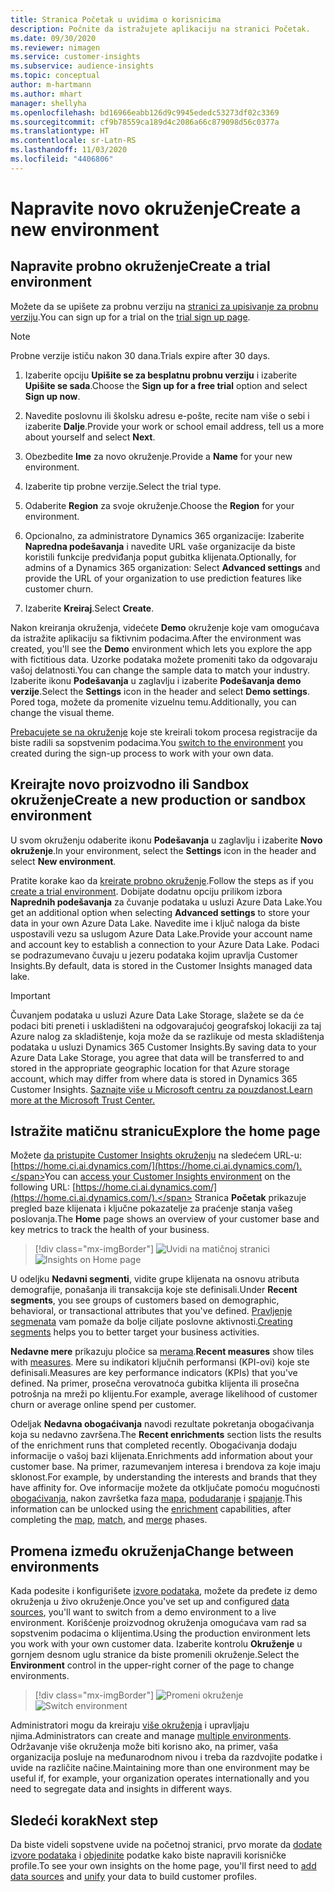 ```yaml
---
title: Stranica Početak u uvidima o korisnicima
description: Počnite da istražujete aplikaciju na stranici Početak.
ms.date: 09/30/2020
ms.reviewer: nimagen
ms.service: customer-insights
ms.subservice: audience-insights
ms.topic: conceptual
author: m-hartmann
ms.author: mhart
manager: shellyha
ms.openlocfilehash: bd16966eabb126d9c9945ededc53273df02c3369
ms.sourcegitcommit: cf9b78559ca189d4c2086a66c879098d56c0377a
ms.translationtype: HT
ms.contentlocale: sr-Latn-RS
ms.lasthandoff: 11/03/2020
ms.locfileid: "4406806"
---
```

# <a name="create-a-new-environment"></a><span data-ttu-id="a9502-103">Napravite novo okruženje</span><span class="sxs-lookup"><span data-stu-id="a9502-103">Create a new environment</span></span>

## <a name="create-a-trial-environment"></a><span data-ttu-id="a9502-104">Napravite probno okruženje</span><span class="sxs-lookup"><span data-stu-id="a9502-104">Create a trial environment</span></span>

<span data-ttu-id="a9502-105">Možete da se upišete za probnu verziju na [stranici za upisivanje za probnu verziju](https://dynamics.microsoft.com/get-started/free-trial/?appname=customerinsights).</span><span class="sxs-lookup"><span data-stu-id="a9502-105">You can sign up for a trial on the [trial sign up page](https://dynamics.microsoft.com/get-started/free-trial/?appname=customerinsights).</span></span> 

> [!NOTE]
> <span data-ttu-id="a9502-106">Probne verzije ističu nakon 30 dana.</span><span class="sxs-lookup"><span data-stu-id="a9502-106">Trials expire after 30 days.</span></span>

1. <span data-ttu-id="a9502-107">Izaberite opciju **Upišite se za besplatnu probnu verziju** i izaberite **Upišite se sada**.</span><span class="sxs-lookup"><span data-stu-id="a9502-107">Choose the **Sign up for a free trial** option and select **Sign up now**.</span></span>

1. <span data-ttu-id="a9502-108">Navedite poslovnu ili školsku adresu e-pošte, recite nam više o sebi i izaberite **Dalje**.</span><span class="sxs-lookup"><span data-stu-id="a9502-108">Provide your work or school email address, tell us a more about yourself and select **Next**.</span></span>

1. <span data-ttu-id="a9502-109">Obezbedite **Ime** za novo okruženje.</span><span class="sxs-lookup"><span data-stu-id="a9502-109">Provide a **Name** for your new environment.</span></span> 

1. <span data-ttu-id="a9502-110">Izaberite tip probne verzije.</span><span class="sxs-lookup"><span data-stu-id="a9502-110">Select the trial type.</span></span>

1. <span data-ttu-id="a9502-111">Odaberite **Region** za svoje okruženje.</span><span class="sxs-lookup"><span data-stu-id="a9502-111">Choose the **Region** for your environment.</span></span>

1. <span data-ttu-id="a9502-112">Opcionalno, za administratore Dynamics 365 organizacije: Izaberite **Napredna podešavanja** i navedite URL vaše organizacije da biste koristili funkcije predviđanja poput gubitka klijenata.</span><span class="sxs-lookup"><span data-stu-id="a9502-112">Optionally, for admins of a Dynamics 365 organization: Select **Advanced settings** and provide the URL of your organization to use prediction features like customer churn.</span></span>

1. <span data-ttu-id="a9502-113">Izaberite **Kreiraj**.</span><span class="sxs-lookup"><span data-stu-id="a9502-113">Select **Create**.</span></span> 

<span data-ttu-id="a9502-114">Nakon kreiranja okruženja, videćete **Demo** okruženje koje vam omogućava da istražite aplikaciju sa fiktivnim podacima.</span><span class="sxs-lookup"><span data-stu-id="a9502-114">After the environment was created, you'll see the **Demo** environment which lets you explore the app with fictitious data.</span></span> <span data-ttu-id="a9502-115">Uzorke podataka možete promeniti tako da odgovaraju vašoj delatnosti.</span><span class="sxs-lookup"><span data-stu-id="a9502-115">You can change the sample data to match your industry.</span></span> <span data-ttu-id="a9502-116">Izaberite ikonu **Podešavanja** u zaglavlju i izaberite **Podešavanja demo verzije**.</span><span class="sxs-lookup"><span data-stu-id="a9502-116">Select the **Settings** icon in the header and select **Demo settings**.</span></span> <span data-ttu-id="a9502-117">Pored toga, možete da promenite vizuelnu temu.</span><span class="sxs-lookup"><span data-stu-id="a9502-117">Additionally, you can change the visual theme.</span></span> 

<span data-ttu-id="a9502-118">[Prebacujete se na okruženje](#change-between-environments) koje ste kreirali tokom procesa registracije da biste radili sa sopstvenim podacima.</span><span class="sxs-lookup"><span data-stu-id="a9502-118">You [switch to the environment](#change-between-environments) you created during the sign-up process to work with your own data.</span></span>

## <a name="create-a-new-production-or-sandbox-environment"></a><span data-ttu-id="a9502-119">Kreirajte novo proizvodno ili Sandbox okruženje</span><span class="sxs-lookup"><span data-stu-id="a9502-119">Create a new production or sandbox environment</span></span>

<span data-ttu-id="a9502-120">U svom okruženju odaberite ikonu **Podešavanja** u zaglavlju i izaberite **Novo okruženje**.</span><span class="sxs-lookup"><span data-stu-id="a9502-120">In your environment, select the **Settings** icon in the header and select **New environment**.</span></span>

<span data-ttu-id="a9502-121">Pratite korake kao da [kreirate probno okruženje](#create-a-trial-environment).</span><span class="sxs-lookup"><span data-stu-id="a9502-121">Follow the steps as if you [create a trial environment](#create-a-trial-environment).</span></span> <span data-ttu-id="a9502-122">Dobijate dodatnu opciju prilikom izbora **Naprednih podešavanja** za čuvanje podataka u usluzi Azure Data Lake.</span><span class="sxs-lookup"><span data-stu-id="a9502-122">You get an additional option when selecting **Advanced settings** to store your data in your own Azure Data Lake.</span></span> <span data-ttu-id="a9502-123">Navedite ime i ključ naloga da biste uspostavili vezu sa uslugom Azure Data Lake.</span><span class="sxs-lookup"><span data-stu-id="a9502-123">Provide your account name and account key to establish a connection to your Azure Data Lake.</span></span> <span data-ttu-id="a9502-124">Podaci se podrazumevano čuvaju u jezeru podataka kojim upravlja Customer Insights.</span><span class="sxs-lookup"><span data-stu-id="a9502-124">By default, data is stored in the Customer Insights managed data lake.</span></span>

> [!IMPORTANT]
> <span data-ttu-id="a9502-125">Čuvanjem podataka u usluzi Azure Data Lake Storage, slažete se da će podaci biti preneti i uskladišteni na odgovarajućoj geografskoj lokaciji za taj Azure nalog za skladištenje, koja može da se razlikuje od mesta skladištenja podataka u usluzi Dynamics 365 Customer Insights.</span><span class="sxs-lookup"><span data-stu-id="a9502-125">By saving data to your Azure Data Lake Storage, you agree that data will be transferred to and stored in the appropriate geographic location for that Azure storage account, which may differ from where data is stored in Dynamics 365 Customer Insights.</span></span> [<span data-ttu-id="a9502-126">Saznajte više u Microsoft centru za pouzdanost.</span><span class="sxs-lookup"><span data-stu-id="a9502-126">Learn more at the Microsoft Trust Center.</span></span>](https://www.microsoft.com/trust-center)

## <a name="explore-the-home-page"></a><span data-ttu-id="a9502-127">Istražite matičnu stranicu</span><span class="sxs-lookup"><span data-stu-id="a9502-127">Explore the home page</span></span>

<span data-ttu-id="a9502-128">Možete [da pristupite Customer Insights okruženju](https://home.ci.ai.dynamics.com/) na sledećem URL-u:[https://home.ci.ai.dynamics.com/](https://home.ci.ai.dynamics.com/).</span><span class="sxs-lookup"><span data-stu-id="a9502-128">You can [access your Customer Insights environment](https://home.ci.ai.dynamics.com/) on the following URL: [https://home.ci.ai.dynamics.com/](https://home.ci.ai.dynamics.com/).</span></span>
<span data-ttu-id="a9502-129">Stranica **Početak** prikazuje pregled baze klijenata i ključne pokazatelje za praćenje stanja vašeg poslovanja.</span><span class="sxs-lookup"><span data-stu-id="a9502-129">The **Home** page shows an overview of your customer base and key metrics to track the health of your business.</span></span>

> [!div class="mx-imgBorder"] 
> <span data-ttu-id="a9502-130">![Uvidi na matičnoj stranici](media/home-page-insights.png "Uvidi na matičnoj stranici")</span><span class="sxs-lookup"><span data-stu-id="a9502-130">![Insights on Home page](media/home-page-insights.png "Insights on Home page")</span></span>

<span data-ttu-id="a9502-131">U odeljku **Nedavni segmenti**, vidite grupe klijenata na osnovu atributa demografije, ponašanja ili transakcija koje ste definisali.</span><span class="sxs-lookup"><span data-stu-id="a9502-131">Under **Recent segments**, you see groups of customers based on demographic, behavioral, or transactional attributes that you've defined.</span></span> <span data-ttu-id="a9502-132">[Pravljenje segmenata](segments.md) vam pomaže da bolje ciljate poslovne aktivnosti.</span><span class="sxs-lookup"><span data-stu-id="a9502-132">[Creating segments](segments.md) helps you to better target your business activities.</span></span>

<span data-ttu-id="a9502-133">**Nedavne mere** prikazuju pločice sa [merama](measures.md).</span><span class="sxs-lookup"><span data-stu-id="a9502-133">**Recent measures** show tiles with [measures](measures.md).</span></span> <span data-ttu-id="a9502-134">Mere su indikatori ključnih performansi (KPI-ovi) koje ste definisali.</span><span class="sxs-lookup"><span data-stu-id="a9502-134">Measures are key performance indicators (KPIs) that you've defined.</span></span> <span data-ttu-id="a9502-135">Na primer, prosečna verovatnoća gubitka klijenta ili prosečna potrošnja na mreži po klijentu.</span><span class="sxs-lookup"><span data-stu-id="a9502-135">For example, average likelihood of customer churn or average online spend per customer.</span></span>

<span data-ttu-id="a9502-136">Odeljak **Nedavna obogaćivanja** navodi rezultate pokretanja obogaćivanja koja su nedavno završena.</span><span class="sxs-lookup"><span data-stu-id="a9502-136">The **Recent enrichments** section lists the results of the enrichment runs that completed recently.</span></span> <span data-ttu-id="a9502-137">Obogaćivanja dodaju informacije o vašoj bazi klijenata.</span><span class="sxs-lookup"><span data-stu-id="a9502-137">Enrichments add information about your customer base.</span></span> <span data-ttu-id="a9502-138">Na primer, razumevanjem interesa i brendova za koje imaju sklonost.</span><span class="sxs-lookup"><span data-stu-id="a9502-138">For example, by understanding the interests and brands that they have affinity for.</span></span> <span data-ttu-id="a9502-139">Ove informacije možete da otključate pomoću mogućnosti [obogaćivanja](enrichment-microsoft-graph.md), nakon završetka faza [mapa](map-entities.md), [podudaranje](match-entities.md) i [spajanje](merge-entities.md).</span><span class="sxs-lookup"><span data-stu-id="a9502-139">This information can be unlocked using the [enrichment](enrichment-microsoft-graph.md) capabilities, after completing the [map](map-entities.md), [match](match-entities.md), and [merge](merge-entities.md) phases.</span></span>

## <a name="change-between-environments"></a><span data-ttu-id="a9502-140">Promena između okruženja</span><span class="sxs-lookup"><span data-stu-id="a9502-140">Change between environments</span></span>

<span data-ttu-id="a9502-141">Kada podesite i konfigurišete [izvore podataka](data-sources.md), možete da pređete iz demo okruženja u živo okruženje.</span><span class="sxs-lookup"><span data-stu-id="a9502-141">Once you've set up and configured [data sources](data-sources.md), you'll want to switch from a demo environment to a live environment.</span></span> <span data-ttu-id="a9502-142">Korišćenje proizvodnog okruženja omogućava vam rad sa sopstvenim podacima o klijentima.</span><span class="sxs-lookup"><span data-stu-id="a9502-142">Using the production environment lets you work with your own customer data.</span></span> <span data-ttu-id="a9502-143">Izaberite kontrolu **Okruženje** u gornjem desnom uglu stranice da biste promenili okruženje.</span><span class="sxs-lookup"><span data-stu-id="a9502-143">Select the **Environment** control in the upper-right corner of the page to change environments.</span></span>

> [!div class="mx-imgBorder"] 
> <span data-ttu-id="a9502-144">![Promeni okruženje](media/home-page-environment-switcher.png "Promeni okruženje")</span><span class="sxs-lookup"><span data-stu-id="a9502-144">![Switch environment](media/home-page-environment-switcher.png "Switch environment")</span></span>

<span data-ttu-id="a9502-145">Administratori mogu da kreiraju [više okruženja](manage-environments.md) i upravljaju njima.</span><span class="sxs-lookup"><span data-stu-id="a9502-145">Administrators can create and manage [multiple environments](manage-environments.md).</span></span> <span data-ttu-id="a9502-146">Održavanje više okruženja može biti korisno ako, na primer, vaša organizacija posluje na međunarodnom nivou i treba da razdvojite podatke i uvide na različite načine.</span><span class="sxs-lookup"><span data-stu-id="a9502-146">Maintaining more than one environment may be useful if, for example, your organization operates internationally and you need to segregate data and insights in different ways.</span></span>

## <a name="next-step"></a><span data-ttu-id="a9502-147">Sledeći korak</span><span class="sxs-lookup"><span data-stu-id="a9502-147">Next step</span></span>

<span data-ttu-id="a9502-148">Da biste videli sopstvene uvide na početnoj stranici, prvo morate da [dodate izvore podataka](data-sources.md) i [objedinite](data-unification.md) podatke kako biste napravili korisničke profile.</span><span class="sxs-lookup"><span data-stu-id="a9502-148">To see your own insights on the home page, you'll first need to [add data sources](data-sources.md) and [unify](data-unification.md) your data to build customer profiles.</span></span>

